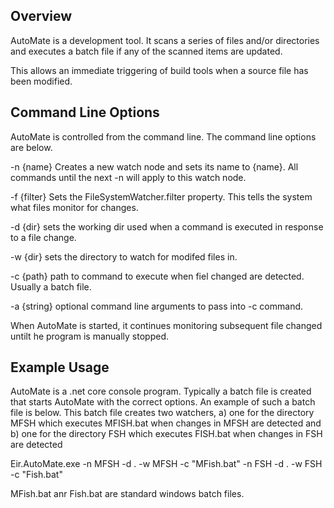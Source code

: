 ## Overview

AutoMate is a development tool. It scans a series of files and/or directories and executes a batch file if any of
the scanned items are updated.

This allows an immediate triggering of build tools when a source file has been modified.

## Command Line Options

AutoMate is controlled from the command line. The command line options are below.

-n {name} Creates a new watch node and sets its name to {name}. All commands until the next -n will apply to this
watch node.

-f {filter} Sets the FileSystemWatcher.filter property. This tells the system
what files monitor for changes.

-d {dir} sets the working dir used when a command is executed in response to a file change.

-w {dir} sets the directory to watch for modifed files in. 

-c {path} path to command to execute when fiel changed are detected. Usually a batch file.

-a {string} optional command line arguments to pass into -c command.

When AutoMate is started, it continues monitoring subsequent file changed untilt he program is manually
stopped.

## Example Usage

AutoMate is a .net core console program. Typically a batch file is created that starts AutoMate with the correct options.
An example of such a batch file is below.
This batch file creates two watchers, 
a) one for the directory MFSH which executes MFISH.bat when changes in MFSH are detected and
b) one for the directory FSH which executes FISH.bat when changes in FSH are detected

Eir.AutoMate.exe -n MFSH -d . -w MFSH -c "MFish.bat" -n FSH -d . -w FSH -c "Fish.bat"

MFish.bat anr Fish.bat are standard  windows batch files.

